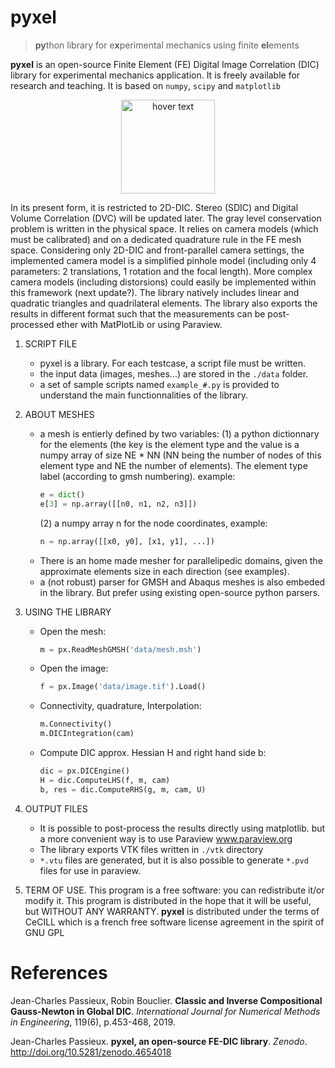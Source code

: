 # pyxel
>**py**thon library for e**x**perimental mechanics using finite **el**ements

**pyxel** is an open-source Finite Element (FE) Digital Image Correlation (DIC) library for experimental mechanics application. It is freely available for research and teaching. It is based on `numpy`, `scipy` and `matplotlib`

<p align="center">
  <img src="https://github.com/jcpassieux/pyxel/blob/master/pyxel.png" width="150" title="hover text">
</p>

In its present form, it is restricted to 2D-DIC. Stereo (SDIC) and Digital Volume Correlation (DVC) will be updated later. 
The gray level conservation problem is written in the physical space. It relies on camera models (which must be calibrated) and on a dedicated quadrature rule in the FE mesh space. Considering only 2D-DIC and front-parallel camera settings, the implemented camera model is a simplified pinhole model (including only 4 parameters: 2 translations, 1 rotation and the focal length). More complex camera models (including distorsions) could easily be implemented within this framework (next update?). The library natively includes linear and quadratic triangles and quadrilateral elements. The library also exports the results in different format such that the measurements can be post-processed ether with MatPlotLib or using Paraview.

1. SCRIPT FILE
    - pyxel is a library. For each testcase, a script file must be written.
    - the input data (images, meshes...) are stored in the `./data` folder.
    - a set of sample scripts named `example_#.py` is provided to understand the main functionnalities of the library.

2. ABOUT MESHES
    - a mesh is entierly defined by two variables:
        (1) a python dictionnary for the elements (the key is the element type and the value is a numpy array of size NE * NN (NN being the number of nodes of this element type and NE the number of elements). The element type label (according to gmsh numbering). 
        example:
        ```python
	  e = dict()
       e[3] = np.array([[n0, n1, n2, n3]])
        ```
        (2) a numpy array n for the node coordinates, example:
        ```python
        n = np.array([[x0, y0], [x1, y1], ...])
        ```
    - There is an home made mesher for parallelipedic domains, given the approximate elements size in each direction (see examples).
    - a (not robust) parser for GMSH and Abaqus meshes is also embeded in the library. 
        But prefer using existing open-source python parsers. 

3. USING THE LIBRARY
    - Open the mesh: 
      ```python
      m = px.ReadMeshGMSH('data/mesh.msh')
      ```
    - Open the image:
      ```python
      f = px.Image('data/image.tif').Load()
      ```
    - Connectivity, quadrature, Interpolation:
      ```python
      m.Connectivity()
      m.DICIntegration(cam)
      ```      
    - Compute DIC approx. Hessian H and right hand side b:
      ```python
      dic = px.DICEngine()
      H = dic.ComputeLHS(f, m, cam)
      b, res = dic.ComputeRHS(g, m, cam, U)
      ```
4. OUTPUT FILES
    - It is possible to post-process the results directly using matplotlib.
       	but a more convenient way is to use Paraview www.paraview.org 
    - The library exports VTK files written in `./vtk` directory 
    - `*.vtu` files are generated, but it is also possible to generate 
      `*.pvd` files for use in paraview.

5. TERM OF USE. 
    This program is a free software: you can redistribute it/or modify it. This program is distributed in the hope that it will be useful, but WITHOUT ANY WARRANTY.
    **pyxel** is distributed under the terms of CeCILL which is a french free software license agreement in the spirit of GNU GPL


# References

Jean-Charles Passieux, Robin Bouclier. **Classic and Inverse Compositional Gauss-Newton in Global DIC**. *International Journal for Numerical Methods in Engineering*, 119(6), p.453-468, 2019.

Jean-Charles Passieux. **pyxel, an open-source FE-DIC library**. *Zenodo*. http://doi.org/10.5281/zenodo.4654018